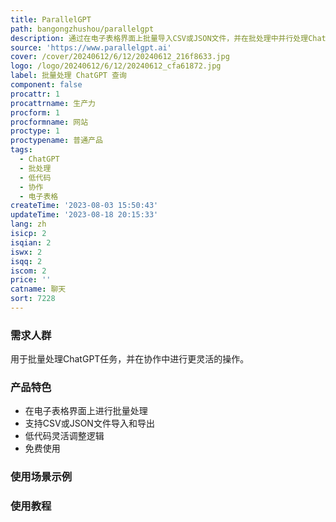 ```yaml
---
title: ParallelGPT
path: bangongzhushou/parallelgpt
description: 通过在电子表格界面上批量导入CSV或JSON文件，并在批处理中并行处理ChatGPT查询，实现低代码协作。支持自定义逻辑和模型选择。免费试用。
source: 'https://www.parallelgpt.ai'
cover: /cover/20240612/6/12/20240612_216f8633.jpg
logo: /logo/20240612/6/12/20240612_cfa61872.jpg
label: 批量处理 ChatGPT 查询
component: false
procattr: 1
procattrname: 生产力
procform: 1
procformname: 网站
proctype: 1
proctypename: 普通产品
tags:
  - ChatGPT
  - 批处理
  - 低代码
  - 协作
  - 电子表格
createTime: '2023-08-03 15:50:43'
updateTime: '2023-08-18 20:15:33'
lang: zh
isicp: 2
isqian: 2
iswx: 2
isqq: 2
iscom: 2
price: ''
catname: 聊天
sort: 7228
---
```




### 需求人群
用于批量处理ChatGPT任务，并在协作中进行更灵活的操作。

### 产品特色
- 在电子表格界面上进行批量处理
- 支持CSV或JSON文件导入和导出
- 低代码灵活调整逻辑
- 免费使用

### 使用场景示例


### 使用教程


  
